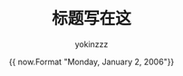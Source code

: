 ---
# hugo new --kind post /posts/new-posts.md
title: "标题写在这"
date: '{{ now.Format "Monday, January 2, 2006"}}'
# weight: 1
# aliases: ["/first"]
tags: ["first"]
author: yokinzzz
# author: ["Me", "You"] # multiple authors
showToc: true
TocOpen: false
draft: false
hidemeta: false
comments: false
description: "描述信息写在这"
canonicalURL: "post原始网址"
disableHLJS: true # to disable highlightjs
disableShare: true
disableHLJS: false
hideSummary: false
searchHidden: false
ShowReadingTime: true
ShowBreadCrumbs: true
ShowPostNavLinks: true
cover:
    image: "<image path/url>" # 文章封面
    alt: "<alt text>" # 图片若未加载，展示的文字
    caption: "<text>" # 图片描述
    relative: false # 当使用Hugo Bundle时，设为true
    hidden: true # only hide on current single page
    # weight: 1 如果需要置顶文章或者排序
editPost:
    URL: "https://github.com/<path_to_repo>/content"
    Text: "Suggest Changes" # edit text
    appendFilePath: true # to append file path to Edit link
---